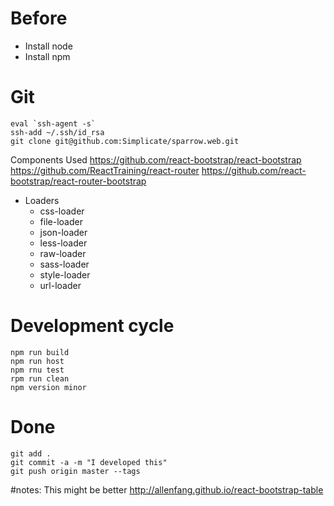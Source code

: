 # Before
- Install node
- Install npm

# Git
```
eval `ssh-agent -s`
ssh-add ~/.ssh/id_rsa
git clone git@github.com:Simplicate/sparrow.web.git
```
Components Used
https://github.com/react-bootstrap/react-bootstrap
https://github.com/ReactTraining/react-router
https://github.com/react-bootstrap/react-router-bootstrap
- Loaders
	- css-loader
	- file-loader
	- json-loader
	- less-loader
	- raw-loader
	- sass-loader
	- style-loader
	- url-loader
# Development cycle
```
npm run build
npm run host
npm rnu test
rpm run clean
npm version minor
```

# Done
```
git add .
git commit -a -m "I developed this"
git push origin master --tags
```



#notes:
This might be better
http://allenfang.github.io/react-bootstrap-table
